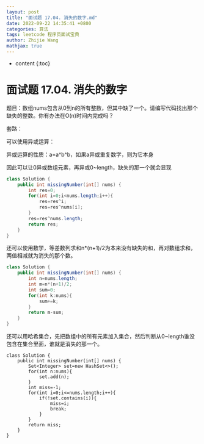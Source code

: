 ```yaml
---
layout: post
title: "面试题 17.04. 消失的数字.md"
date: 2022-09-22 14:35:41 +0800
categories: 算法
tags: leetcode 程序员面试宝典
author: Zhijie Wang
mathjax: true
---
```



* content
{:toc}














# 面试题 17.04. 消失的数字

题目：数组nums包含从0到n的所有整数，但其中缺了一个。请编写代码找出那个缺失的整数。你有办法在O(n)时间内完成吗？

套路：

可以使用异或运算：

异或运算的性质：a=a^b^b，如果a异或重复数字，则为它本身

因此可以让0异或数组元素，再异或0~length，缺失的那一个就会显现

```java
class Solution {
    public int missingNumber(int[] nums) {
        int res=0;
        for(int i=0;i<nums.length;i++){
            res=res^i;
            res=res^nums[i];
        }
        res=res^nums.length;
        return res;
    }
}
```

还可以使用数学，等差数列求和n*(n+1)/2为本来没有缺失的和，再对数组求和，两值相减就为消失的那个数。

```java
class Solution {
    public int missingNumber(int[] nums) {
        int n=nums.length;
        int m=n*(n+1)/2;
        int sum=0;
        for(int k:nums){
            sum+=k;
        }
        return m-sum;
    }
}
```

还可以用哈希集合，先把数组中的所有元素加入集合，然后判断从0~length谁没包含在集合里面，谁就是消失的那一个。

```
class Solution {
    public int missingNumber(int[] nums) {
        Set<Integer> set=new HashSet<>();
        for(int n:nums){
            set.add(n);
        }
        int miss=-1;
        for(int i=0;i<=nums.length;i++){
            if(!set.contains(i)){
                miss=i;
                break;
            }
        }
        return miss;
    }
}
```

